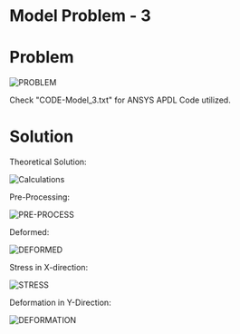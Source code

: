 # Model Problem - 3

# Problem

![PROBLEM](https://user-images.githubusercontent.com/68963724/103434964-7af4c400-4c2e-11eb-893a-50f86969cf1d.png)

Check "CODE-Model_3.txt" for ANSYS APDL Code utilized.

# Solution

Theoretical Solution:

![Calculations](https://user-images.githubusercontent.com/68963724/103434967-8516c280-4c2e-11eb-81c1-239d272b29ed.png)


Pre-Processing:

![PRE-PROCESS](https://user-images.githubusercontent.com/68963724/103434986-a8417200-4c2e-11eb-866c-21274c884d8f.png)


Deformed:

![DEFORMED](https://user-images.githubusercontent.com/68963724/103434992-b1cada00-4c2e-11eb-8a74-194932e3fb42.png)


Stress in X-direction:

![STRESS](https://user-images.githubusercontent.com/68963724/103434996-bb544200-4c2e-11eb-8d36-30ae56ca2a5b.png)


Deformation in Y-Direction:

![DEFORMATION](https://user-images.githubusercontent.com/68963724/103435000-ca3af480-4c2e-11eb-8ed8-ac72930c172c.png)
